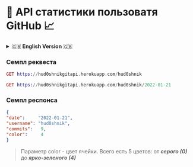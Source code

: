 # 🐙 API статистики пользоватя GitHub 📈

<details>
  <summary> 🇬🇧 <b>English Version</b> 🇬🇧 </summary>
  <h3>Request sample </h3>

``` Elixir
GET https://hud0shnikgitapi.herokuapp.com/hud0shnik
```
``` Elixir
GET https://hud0shnikgitapi.herokuapp.com/hud0shnik/2022-01-21
```
<h3>Response sample </h3>

``` Json
{
"date":     "2022-01-21",
"username": "hud0shnik",
"commits":   9,
"color":     4
}
```
> color is color of the cell. There are 5 colors in total: from ***gray (0)*** to ***bright green (4)***

</details>



<h3>Семпл реквеста </h3>

``` Elixir
GET https://hud0shnikgitapi.herokuapp.com/hud0shnik
```
``` Elixir
GET https://hud0shnikgitapi.herokuapp.com/hud0shnik/2022-01-21
```
<h3>Семпл респонса </h3>

``` Json
{
"date":     "2022-01-21",
"username": "hud0shnik",
"commits":   9,
"color":     4
}
```
> Параметр color - цвет ячейки. Всего есть 5 цветов: от ***серого (0)*** до ***ярко-зеленого (4)***
